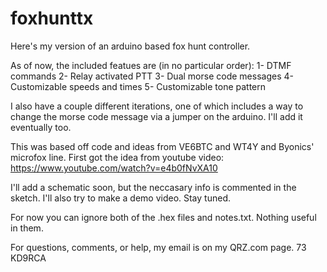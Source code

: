 # foxhunttx

Here's my version of an arduino based fox hunt controller.

As of now, the included featues are (in no particular order):
	1- DTMF commands
	2- Relay activated PTT
	3- Dual morse code messages
	4- Customizable speeds and times
	5- Customizable tone pattern

I also have a couple different iterations, one of which includes a way to change the morse code message via a jumper on the arduino.
I'll add it eventually too.

This was based off code and ideas from VE6BTC and WT4Y and Byonics' microfox line.
First got the idea from youtube video: https://www.youtube.com/watch?v=e4b0fNvXA10

I'll add a schematic soon, but the neccasary info is commented in the sketch.
I'll also try to make a demo video. Stay tuned.

For now you can ignore both of the .hex files and notes.txt. Nothing useful in them.

For questions, comments, or help, my email is on my QRZ.com page.
73
KD9RCA
